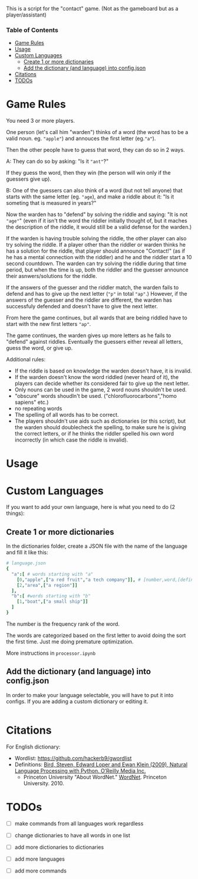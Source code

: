 This is a script for the "contact" game. (Not as the gameboard but as a player/assistant)

### Table of Contents
- [Game Rules](#game-rules)
- [Usage](#usage)
- [Custom Languages](#custom-languages)
  - [Create 1 or more dictionaries](#create-1-or-more-dictionaries)
  - [Add the dictionary (and language) into config.json](#add-the-dictionary-and-language-into-configjson)
- [Citations](#citations)
- [TODOs](#todos)

# Game Rules

You need 3 or more players.

One person (let's call him "warden") thinks of a word (the word has to be a valid noun. eg. `"apple"`) and annouces the first letter (eg.`"a"`).

Then the other people have to guess that word, they can do so in 2 ways.

A: They can do so by asking: "Is it `"ant"`?"

If they guess the word, then they win (the person will win only if the guessers give up).

B: One of the guessers can also think of a word (but not tell anyone) that starts with the same letter (eg. `"age`), and make a riddle about it: "Is it someting that is measured in years?"

Now the warden has to "defend" by solving the riddle and saying: "It is not `"age"`" (even if it isn't the word the riddler initially thought of, but it maches the description of the riddle, it would still be a valid defense for the warden.)

If the warden is having trouble solving the riddle, the other player can also try solving the riddle. If a player other than the riddler or warden thinks he has a solution for the riddle, that player should announce "Contact!" (as if he has a mental connection with the riddler) and he and the riddler start a 10 second countdown. The warden can try solving the riddle during that time period, but when the time is up, both the riddler and the guesser announce their asnwers/solutions for the riddle.

If the answers of the guesser and the riddler match, the warden fails to defend and has to give up the next letter (`"p"` in total `"ap"`.) However, if the answers of the guesser and the riddler are different, the warden has successfuly defended and doesn't have to give the next letter.

From here the game continues, but all wards that are being riddled have to start with the new first letters    `"ap"`.

The game continues, the warden gives up more letters as he fails to "defend" against riddles. Eventually the guessers either reveal all letters, guess the word, or give up.

Additional rules:
- If the riddle is based on knowledge the warden doesn't have, it is invalid.
- If the warden doesn't know the word riddled (never heard of it), the players can decide whether its considered fair to give up the next letter.
- Only nouns can be used in the game, 2 word nouns shouldn't be used.
- "obscure" words shoudln't be used. ("chlorofluorocarbons","homo sapiens" etc.)
- no repeating words
- The spelling of all words has to be correct.
- The players shouldn't use aids such as dictionaries (or this script), but the warden should doublecheck the spelling, to make sure he is giving the correct letters, or if he thinks the riddler spelled his own word incorrectly (in which case the riddle is invalid).

# Usage

# Custom Languages

If you want to add your own language, here is what you need to do (2 things):

## Create 1 or more dictionaries

In the dictionaries folder, create a JSON file with the name of the language and fill it like this:

```nim
# language.json
{
  "a":[ # words starting with "a"
    [0,"apple",["a red fruit","a tech company"]], # [number,word,[definixtions]]
    [2,"area",["a region"]]
  ],
  "b":[ #words starting with "b"
    [1,"boat",["a small ship"]]
  ]
}
```

The number is the frequency rank of the word. 

The words are categorized based on the first letter to avoid doing the sort the first time. Just me doing premature optimization.

More instructions in `processor.ipynb`

## Add the dictionary (and language) into config.json

In order to make your language selectable, you will have to put it into configs. If you are adding a custom dictionary or editing it.

```nim

```

# Citations

For English dictionary:
- Wordlist: https://github.com/hackerb9/gwordlist
- Definitions: [Bird, Steven, Edward Loper and Ewan Klein (2009), Natural Language Processing with Python. O’Reilly Media Inc.](https://www.nltk.org) 
  - Princeton University "About WordNet." [WordNet](https://wordnet.princeton.edu/). Princeton University. 2010. 

# TODOs
- [ ] make commands from all languages work regardless
- [ ] change dictionaries to have all words in one list
- [ ] add more dictionaries to dictionaries
- [ ] add more languages
- [ ] add more commands
    
